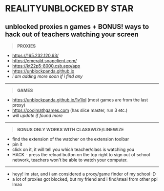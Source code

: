 # REALITYUNBLOCKED BY STAR
unblocked proxies n games + BONUS! ways to hack out of teachers watching your screen
--
> **PROXIES**
- https://165.232.120.63/
- https://emerald.soapclient.com/
- https://kt22p5-8000.csb.app/app
- https://unblockpanda.github.io
- *i am adding more soon if i find any*
---------------------------
> **GAMES**
- https://unblockpanda.github.io/1v1lol (most games are from the last proxy)
- https://coolmathgames.com (has slice master, run 3 etc.)
- *will update if found more*

---------------------------
> **BONUS ONLY WORKS WITH CLASSWIZE/LINEWIZE**
- find the extension of the watcher on the extension toolbar
- pin it
- click on it, it will tell you which teacher/class is watching you
- HACK - press the reload button on the top right to sign out of school network, teachers won't be able to watch your computer.
---------------------------
- heyy! im star, and i am considered a proxy/game finder of my school :D
- a lot of proxies got blocked, but my friend and i find/steal from other ppl lmao
